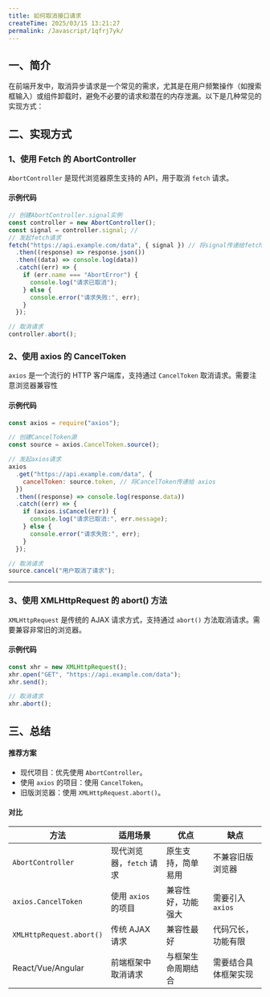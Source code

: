 ```yaml
---
title: 如何取消接口请求
createTime: 2025/03/15 13:21:27
permalink: /Javascript/1qfrj7yk/
---
```


## 一、简介

在前端开发中，取消异步请求是一个常见的需求，尤其是在用户频繁操作（如搜索框输入）或组件卸载时，避免不必要的请求和潜在的内存泄漏。以下是几种常见的实现方式：

## 二、实现方式

### 1、使用 Fetch 的 AbortController

`AbortController` 是现代浏览器原生支持的 API，用于取消 `fetch` 请求。

#### 示例代码

```javascript
// 创建AbortController.signal实例
const controller = new AbortController();
const signal = controller.signal; //
// 发起fetch请求
fetch("https://api.example.com/data", { signal }) // 将signal传递给fetch()
  .then((response) => response.json())
  .then((data) => console.log(data))
  .catch((err) => {
    if (err.name === "AbortError") {
      console.log("请求已取消");
    } else {
      console.error("请求失败:", err);
    }
  });

// 取消请求
controller.abort();
```

### 2、使用 axios 的 CancelToken

`axios` 是一个流行的 HTTP 客户端库，支持通过 `CancelToken` 取消请求。需要注意浏览器兼容性

#### 示例代码

```javascript
const axios = require("axios");

// 创建CancelToken源
const source = axios.CancelToken.source();

// 发起axios请求
axios
  .get("https://api.example.com/data", {
    cancelToken: source.token, // 将CancelToken传递给 axios
  })
  .then((response) => console.log(response.data))
  .catch((err) => {
    if (axios.isCancel(err)) {
      console.log("请求已取消:", err.message);
    } else {
      console.error("请求失败:", err);
    }
  });

// 取消请求
source.cancel("用户取消了请求");
```

---

### 3、使用 XMLHttpRequest 的 abort() 方法

`XMLHttpRequest` 是传统的 AJAX 请求方式，支持通过 `abort()` 方法取消请求。需要兼容非常旧的浏览器。

#### 示例代码

```javascript
const xhr = new XMLHttpRequest();
xhr.open("GET", "https://api.example.com/data");
xhr.send();

// 取消请求
xhr.abort();
```

## 三、总结

#### 推荐方案

- 现代项目：优先使用 `AbortController`。
- 使用 `axios` 的项目：使用 `CancelToken`。
- 旧版浏览器：使用 `XMLHttpRequest.abort()`。

#### 对比

| 方法                     | 适用场景                 | 优点               | 缺点                 |
| ------------------------ | ------------------------ | ------------------ | -------------------- |
| `AbortController`        | 现代浏览器，`fetch` 请求 | 原生支持，简单易用 | 不兼容旧版浏览器     |
| `axios.CancelToken`      | 使用 `axios` 的项目      | 兼容性好，功能强大 | 需要引入 `axios`     |
| `XMLHttpRequest.abort()` | 传统 AJAX 请求           | 兼容性最好         | 代码冗长，功能有限   |
| React/Vue/Angular        | 前端框架中取消请求       | 与框架生命周期结合 | 需要结合具体框架实现 |
